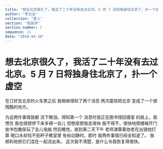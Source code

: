 ```yaml
---
title: "想去北京很久了，我活了二十年没有去过北京。5 月 7 日将独身往北京了，扑一个虚空"
author: "李尤台"
collection: "爱人"
section: "急就诗"
section_number: 1
sequence: 11
date: "2019-04-30"
---
```


# 想去北京很久了，我活了二十年没有去过北京。5 月 7 日将独身往北京了，扑一个虚空

在订好去北京的火车票之后
我相继得知了两个消息
两次震惊把北京
变成了一个很残酷的地方。

为这两件事情我都
流下眼泪。得知第一个
消息时我正在图书馆回寝室
的路上，我愣住
我也很想停下来多楞一会儿
但憋尿使我走得快
我不得不，很快地爬楼梯开门
放书包撒尿玩了会儿电脑
然后睡觉。直到第二天下午
老师演算着他老在出错他打算
喝口水却找不到杯子教室里
有些动静时。那时
我两件事情已经全知道了。
我顺利地把它们混在一起流出来。
这次我不清楚，是什么令我恢复得很快。
